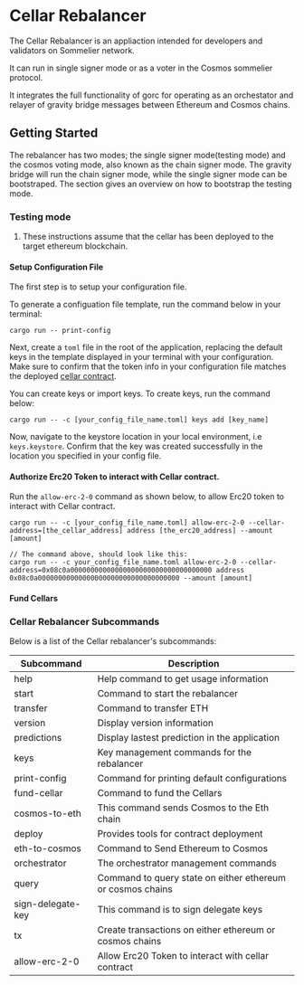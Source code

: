 # Cellar Rebalancer

The Cellar Rebalancer is an appliaction intended for developers and validators on Sommelier network.

It can run in single signer mode or as a voter in the Cosmos sommelier protocol.

It integrates the full functionality of gorc for operating as an orchestator and relayer of gravity bridge messages between Ethereum and Cosmos chains.

## Getting Started

The rebalancer has two modes; the single signer mode(testing mode) and the cosmos voting mode, also known as the chain signer mode. The gravity bridge will run the chain signer mode, while the single signer mode can be bootstraped. The section gives an overview on how to bootstrap the testing mode.

### Testing mode

1. These instructions assume that the cellar has been deployed to the target ethereum blockchain.

#### Setup Configuration File
The first step is to setup your configuration file.

To generate a configuation file template, run the command below in your terminal:

```
cargo run -- print-config
```

Next, create a `toml` file in the root of the application, replacing the default keys in the template displayed in your terminal with your configuration. Make sure to confirm that the token info in your configuration file matches the deployed [cellar contract](https://etherscan.io/token/0x08c0a0B8D2eDB1d040d4f2C00A1d2f9d9b9F2677#readContract).

You can create keys or import keys. To create keys, run the command below:

```
cargo run -- -c [your_config_file_name.toml] keys add [key_name]
```

Now, navigate to the keystore location in your local environment, i.e `keys.keystore`. Confirm that the key was created successfully in the location you specified in your config file.

#### Authorize Erc20 Token to interact with Cellar contract.

Run the `allow-erc-2-0` command as shown below, to allow Erc20 token to interact with Cellar contract.

```
cargo run -- -c [your_config_file_name.toml] allow-erc-2-0 --cellar-address=[the_cellar_address] address [the_erc20_address] --amount [amount]

// The command above, should look like this:
cargo run -- -c your_config_file_name.toml allow-erc-2-0 --cellar-address=0x08c0a00000000000000000000000000000000000 address 0x08c0a00000000000000000000000000000000000 --amount [amount]
```

#### Fund Cellars

### Cellar Rebalancer Subcommands

Below is a list of the Cellar rebalancer's subcommands:

| Subcommand        | Description                                                 |
| ----------------- | ----------------------------------------------------------- |
| help              | Help command to get usage information                       |
| start             | Command to start the rebalancer                             |
| transfer          | Command to transfer ETH                                     |
| version           | Display version information                                 |
| predictions       | Display lastest prediction in the application               |
| keys              | Key management commands for the rebalancer                  |
| print-config      | Command for printing default configurations                 |
| fund-cellar       | Command to fund the Cellars                                 |
| cosmos-to-eth     | This command sends Cosmos to the Eth chain                  |
| deploy            | Provides tools for contract deployment                      |
| eth-to-cosmos     | Command to Send Ethereum to Cosmos                          |
| orchestrator      | The orchestrator management commands                        |
| query             | Command to query state on either ethereum or cosmos chains  |
| sign-delegate-key | This command is to sign delegate keys                       |
| tx                | Create transactions on either ethereum or cosmos chains     |
| allow-erc-2-0     | Allow Erc20 Token to interact with cellar contract          |

